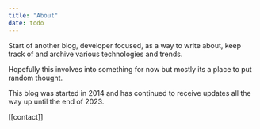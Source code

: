 ```yaml
---
title: "About"
date: todo
---
```


Start of another blog, developer focused, as a way to write about, keep track of and archive various technologies and trends.

Hopefully this involves into something for now but mostly its a place to put random thought.

This blog was started in 2014 and has continued to receive updates all the way up until the end
of 2023.

[[contact]]
